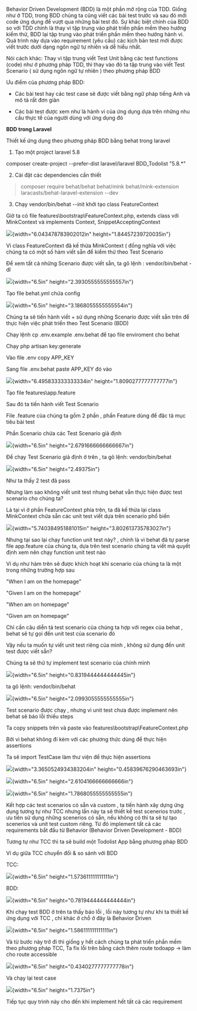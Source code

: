 Behavior Driven Development (BDD) là một phần mở rộng của TDD. Giống như
ở TDD, trong BDD chúng ta cũng viết các bài test trước và sau đó mới
code ứng dụng để vượt qua những bài test đó. Sự khác biệt chính của BDD
so với TDD chính là thay vì tập trung vào phát triển phần mềm theo hướng
kiểm thử, BDD lại tập trung vào phát triển phần mềm theo hướng hành vi.
Quá trình này dựa vào requirement (yêu cầu) các kịch bản test mới được
viết trước dưới dạng ngôn ngữ tự nhiên và dễ hiểu nhất.

Nói cách khác: Thay vì tập trung viết Test Unit bằng các test functions
(code) như ở phương pháp TDD, thì thay vào đó ta tập trung vào viết Test
Scenario ( sử dụng ngôn ngữ tự nhiên ) theo phương pháp BDD

Ưu điểm của phương pháp BDD:

-   Các bài test hay các test case sẽ được viết bằng ngữ pháp tiếng Anh
    và mô tả rất đơn giản

-   Các bài test được xem như là hành vi của ứng dụng dựa trên những nhu
    cầu thực tế của người dùng với ứng dụng đó

**BDD trong Laravel**

Thiết kế ứng dụng theo phương pháp BDD bằng behat trong laravel

1.  Tạo một project laravel 5.8

composer create-project \--prefer-dist laravel/laravel BDD_Todolist
\"5.8.\*\"

2.  Cài đặt các dependencies cần thiết

> composer require behat/behat behat/mink behat/mink-extension
> laracasts/behat-laravel-extension --dev

3.  Chạy vendor/bin/behat --init khởi tạo class FeatureContext

Giờ ta có file features\\bootstrap\\FeatureContext.php, extends class
với MinkContext và implements Context, SnippetAcceptingContext

![](./mdMedia/media/image1.png){width="6.043478783902012in"
height="1.84457239720035in"}

Vì class FeatureContext đã kế thừa MinkContext ( đồng nghĩa với việc
chúng ta có một số hàm viết sẵn để kiểm thử theo Test Scenario

Để xem tất cả những Scenario được viết sẵn, ta gõ lệnh :
vendor/bin/behat -dl

![](./mdMedia/media/image2.png){width="6.5in"
height="2.3930555555555557in"}

Tạo file behat.yml chứa config

![](./mdMedia/media/image3.png){width="6.5in"
height="3.1868055555555554in"}

Chúng ta sẽ tiến hành viết + sử dụng những Scenario được viết sẵn trên
để thực hiện việc phát triển theo Test Scenario (BDD)

Chạy lệnh cp .env.example .env.behat để tạo file enviroment cho behat

Chạy php artisan key:generate

Vào file .env copy APP_KEY

Sang file .env.behat paste APP_KEY đó vào

![](./mdMedia/media/image4.png){width="6.495833333333334in"
height="1.8090277777777777in"}

Tạo file features\\app.feature

Sau đó ta tiến hành viết Test Scenario

File .feature của chúng ta gồm 2 phần , phần Feature dùng để đặc tả mục
tiêu bài test

Phần Scenario chứa các Test Scenario giả định

![](./mdMedia/media/image5.png){width="6.5in"
height="2.6791666666666667in"}

Để chạy Test Scenario giả định ở trên , ta gõ lệnh: vendor/bin/behat

![](./mdMedia/media/image6.png){width="6.5in" height="2.49375in"}

Như ta thấy 2 test đã pass

Nhưng làm sao không viết unit test nhưng behat vẫn thực hiện được test
scenario cho chúng ta?

Là tại vì ở phần FeatureContext phía trên, ta đã kế thừa lại class
MinkContext chứa sẵn các unit test viết dựa trên scenario phổ biến

![](./mdMedia/media/image7.png){width="5.740384951881015in"
height="3.802613735783027in"}

Nhưng tại sao lại chạy function unit test này? , chính là vì behat đã tự
parse file app.feature của chúng ta, dựa trên test scenario chúng ta
viết mà quyết định xem nên chạy function unit test nào

Ví dụ như hàm trên sẽ được khích hoạt khi scenario của chúng ta là một
trong những trường hợp sau

"When I am on the homepage"

"Given I am on the homepage"

"When am on homepage"

"Given am on homepage"

Chỉ cần câu diễn tả test scenario của chúng ta hợp với regex của behat ,
behat sẽ tự gọi đến unit test của scenario đó

Vậy nếu ta muốn tự viết unit test riêng của mình , không sử dụng đến
unit test được viết sẵn?

Chúng ta sẽ thử tự implement test scenario của chính mình

![](./mdMedia/media/image8.png){width="6.5in"
height="0.8319444444444445in"}

ta gõ lệnh: vendor/bin/behat

![](./mdMedia/media/image9.png){width="6.5in"
height="2.0993055555555555in"}

Test scenario được chạy , nhưng vì unit test chưa được implement nên
behat sẽ báo lỗi thiếu steps

Ta copy snippets trên và paste vào
features\\bootstrap\\FeatureContext.php

Bởi vì behat không đi kèm với các phương thức dùng để thực hiện
assertions

Ta sẽ import TestCase làm thư viện để thực hiện assertions

![](./mdMedia/media/image10.png){width="3.3650524934383204in"
height="0.45839676290463693in"}

![](./mdMedia/media/image11.png){width="6.5in"
height="2.6104166666666666in"}

![](./mdMedia/media/image12.png){width="6.5in"
height="1.7868055555555555in"}

Kết hợp các test scenarios có sẵn và custom , ta tiến hành xây dựng ứng
dụng tương tự như TCC nhưng lần này ta sẽ thiết kế test scenerios trước
, ưu tiên sử dụng những scenerios có sẵn, nếu không có thì ta sẽ tự tạo
scenerios và unit test custom riêng. Từ đó implement tất cả các
requirements bắt đầu từ Behavior (Behavior Driven Development - BDD)

Tương tự như TCC thì ta sẽ build một Todolist App bằng phương pháp BDD

Ví dụ giữa TCC chuyển đổi & so sánh với BDD

TCC:

![](./mdMedia/media/image13.png){width="6.5in"
height="1.573611111111111in"}

BDD:

![](./mdMedia/media/image14.png){width="6.5in"
height="0.7819444444444444in"}

Khi chạy test BDD ở trên ta thấy báo lỗi , lỗi này tương tự như khi ta
thiết kế ứng dụng với TCC , chỉ khác ở chỗ ở đây là Behavior Driven

![](./mdMedia/media/image15.png){width="6.5in"
height="1.586111111111111in"}

Và từ bước này trở đi thì giống y hết cách chúng ta phát triển phần mềm
theo phương pháp TCC, Ta fix lỗi trên bằng cách thêm route todoapp -\>
làm cho route accessible

![](./mdMedia/media/image16.png){width="6.5in"
height="0.4340277777777778in"}

Và chạy lại test case

![](./mdMedia/media/image17.png){width="6.5in" height="1.7375in"}

Tiếp tục quy trình này cho đến khi implement hết tất cả các requirement
